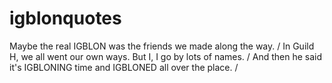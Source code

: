 # igblonquotes
Maybe the real IGBLON was the friends we made along the way. /
In Guild H, we all went our own ways. But I, I go by lots of names. /
And then he said it's IGBLONING time and IGBLONED all over the place. /
